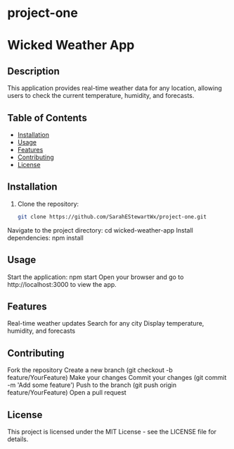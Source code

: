 # project-one
# Wicked Weather App

## Description
This application provides real-time weather data for any location, allowing users to check the current temperature, humidity, and forecasts.

## Table of Contents
- [Installation](#installation)
- [Usage](#usage)
- [Features](#features)
- [Contributing](#contributing)
- [License](#license)

## Installation
1. Clone the repository:
   ```bash
   git clone https://github.com/SarahEStewartWx/project-one.git
Navigate to the project directory:
cd wicked-weather-app
Install dependencies:
npm install

## Usage

Start the application:
npm start
Open your browser and go to http://localhost:3000 to view the app.

## Features 

Real-time weather updates
Search for any city
Display temperature, humidity, and forecasts

## Contributing

Fork the repository
Create a new branch (git checkout -b feature/YourFeature)
Make your changes
Commit your changes (git commit -m 'Add some feature')
Push to the branch (git push origin feature/YourFeature)
Open a pull request

## License

This project is licensed under the MIT License - see the LICENSE file for details.